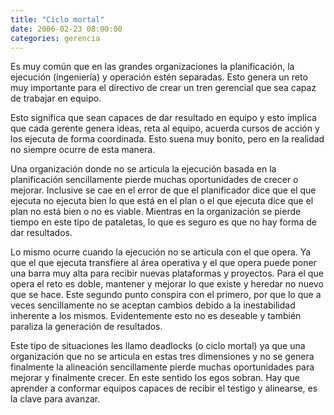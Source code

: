 ```yaml
---
title: "Ciclo mortal"
date: 2006-02-23 08:00:00
categories: gerencia
---
```

Es muy común que en las grandes organizaciones la planificación, la ejecución (ingeniería) y operación estén separadas. Esto genera un reto muy importante para el directivo de crear un tren gerencial que sea capaz de trabajar en equipo.

Esto significa que sean capaces de dar resultado en equipo y esto implica que cada gerente genera ideas, reta al equipo, acuerda cursos de acción y los ejecuta de forma coordinada. Esto suena muy bonito, pero en la realidad no siempre ocurre de esta manera.

Una organización donde no se articula la ejecución basada en la planificación sencillamente pierde muchas oportunidades de crecer o mejorar. Inclusive se cae en el error de que el planificador dice que el que ejecuta no ejecuta bien lo que está en el plan o el que ejecuta dice que el plan no está bien o no es viable. Mientras en la organización se pierde tiempo en este tipo de pataletas, lo que es seguro es que no hay forma de dar resultados. 

Lo mismo ocurre cuando la ejecución no se articula con el que opera. Ya que el que ejecuta transfiere al área operativa y el que opera puede poner una barra muy alta para recibir nuevas plataformas y proyectos. Para el que opera el reto es doble, mantener y mejorar lo que existe y heredar no nuevo que se hace. Este segundo punto conspira con el primero, por que lo que a veces sencillamente no se aceptan cambios debido a la inestabilidad inherente a los mismos. Evidentemente esto no es deseable y también paraliza la generación de resultados.

Este tipo de situaciones les llamo deadlocks (o ciclo mortal) ya que una organización que no se articula en estas tres dimensiones y no se genera finalmente la alineación sencillamente pierde muchas oportunidades para mejorar y finalmente crecer. En este sentido los egos sobran. Hay que aprender a conformar equipos capaces de recibir el testigo y alinearse, es la clave para avanzar.